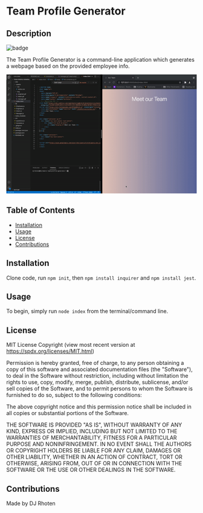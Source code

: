 

# Team Profile Generator

## Description
![badge](https://img.shields.io/badge/license-MIT-blue)

The Team Profile Generator is a command-line application which generates a webpage based on the provided employee info.

![Walkthrough](dist/assets/img/demo.gif)

## Table of Contents
- [Installation](#installation)
- [Usage](#usage)
- [License](#license)
- [Contributions](#contributions)

## Installation
Clone code, run `npm init`, then `npm install inquirer` and `npm install jest`.

## Usage
To begin, simply run `node index` from the terminal/command line.

## License

MIT License Copyright
(view most recent version at https://spdx.org/licenses/MIT.html)

Permission is hereby granted, free of charge, to any person obtaining a copy 
of this software and associated documentation files (the "Software"), to deal 
in the Software without restriction, including without limitation the rights 
to use, copy, modify, merge, publish, distribute, sublicense, and/or sell 
copies of the Software, and to permit persons to whom the Software is 
furnished to do so, subject to the following conditions:

The above copyright notice and this permission notice shall be included in all 
copies or substantial portions of the Software.

THE SOFTWARE IS PROVIDED "AS IS", WITHOUT WARRANTY OF ANY KIND, EXPRESS OR 
IMPLIED, INCLUDING BUT NOT LIMITED TO THE WARRANTIES OF MERCHANTABILITY, 
FITNESS FOR A PARTICULAR PURPOSE AND NONINFRINGEMENT. IN NO EVENT SHALL THE 
AUTHORS OR COPYRIGHT HOLDERS BE LIABLE FOR ANY CLAIM, DAMAGES OR OTHER 
LIABILITY, WHETHER IN AN ACTION OF CONTRACT, TORT OR OTHERWISE, ARISING FROM, 
OUT OF OR IN CONNECTION WITH THE SOFTWARE OR THE USE OR OTHER DEALINGS IN THE 
SOFTWARE.


## Contributions
Made by DJ Rhoten